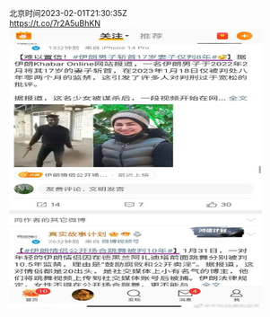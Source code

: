 北京时间2023-02-01T21:30:35Z<br>https://t.co/7r2A5uBhKN<br><img src='/temp/image/2023/x-Month-2/1620776627784552448_0.jpg' width='450' height='500'><br><br>